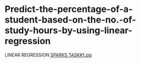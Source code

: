 # Predict-the-percentage-of-a-student-based-on-the-no.-of-study-hours-by-using-linear-regression
LINEAR REGRESSION 
[SPARKS TASK#1.zip](https://github.com/mahalakshmi-2000/Predict-the-percentage-of-a-student-based-on-the-no.-of-study-hours---linear-regression/files/6814728/SPARKS.TASK.1.zip)
